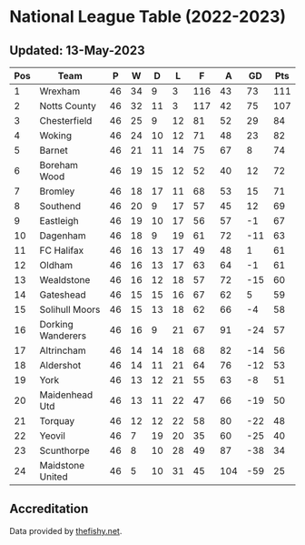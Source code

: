# National League Table (2022-2023)
## Updated: 13-May-2023

| Pos | Team | P | W | D | L | F | A | GD | Pts |
| --- | --- | --- | --- | --- | --- | --- | --- | --- | --- |
| 1 | Wrexham | 46 | 34 | 9 | 3 | 116 | 43 | 73 | 111 |
| 2 | Notts County | 46 | 32 | 11 | 3 | 117 | 42 | 75 | 107 |
| 3 | Chesterfield | 46 | 25 | 9 | 12 | 81 | 52 | 29 | 84 |
| 4 | Woking | 46 | 24 | 10 | 12 | 71 | 48 | 23 | 82 |
| 5 | Barnet | 46 | 21 | 11 | 14 | 75 | 67 | 8 | 74 |
| 6 | Boreham Wood | 46 | 19 | 15 | 12 | 52 | 40 | 12 | 72 |
| 7 | Bromley | 46 | 18 | 17 | 11 | 68 | 53 | 15 | 71 |
| 8 | Southend | 46 | 20 | 9 | 17 | 57 | 45 | 12 | 69 |
| 9 | Eastleigh | 46 | 19 | 10 | 17 | 56 | 57 | -1 | 67 |
| 10 | Dagenham | 46 | 18 | 9 | 19 | 61 | 72 | -11 | 63 |
| 11 | FC Halifax | 46 | 16 | 13 | 17 | 49 | 48 | 1 | 61 |
| 12 | Oldham | 46 | 16 | 13 | 17 | 63 | 64 | -1 | 61 |
| 13 | Wealdstone | 46 | 16 | 12 | 18 | 57 | 72 | -15 | 60 |
| 14 | Gateshead | 46 | 15 | 15 | 16 | 67 | 62 | 5 | 59 |
| 15 | Solihull Moors | 46 | 15 | 13 | 18 | 62 | 66 | -4 | 58 |
| 16 | Dorking Wanderers | 46 | 16 | 9 | 21 | 67 | 91 | -24 | 57 |
| 17 | Altrincham | 46 | 14 | 14 | 18 | 68 | 82 | -14 | 56 |
| 18 | Aldershot | 46 | 14 | 11 | 21 | 64 | 76 | -12 | 53 |
| 19 | York | 46 | 13 | 12 | 21 | 55 | 63 | -8 | 51 |
| 20 | Maidenhead Utd | 46 | 13 | 11 | 22 | 47 | 66 | -19 | 50 |
| 21 | Torquay | 46 | 12 | 12 | 22 | 58 | 80 | -22 | 48 |
| 22 | Yeovil | 46 | 7 | 19 | 20 | 35 | 60 | -25 | 40 |
| 23 | Scunthorpe | 46 | 8 | 10 | 28 | 49 | 87 | -38 | 34 |
| 24 | Maidstone United | 46 | 5 | 10 | 31 | 45 | 104 | -59 | 25 |

## Accreditation 

Data provided by [thefishy.net](https://www.thefishy.net/).